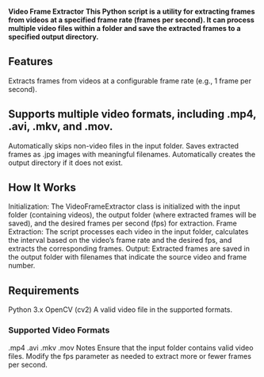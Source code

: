 **Video Frame Extractor**
**This Python script is a utility for extracting frames from videos at a specified frame rate (frames per second). It can process multiple video files within a folder and save the extracted frames to a specified output directory.**

## Features
Extracts frames from videos at a configurable frame rate (e.g., 1 frame per second).
## Supports multiple video formats, including .mp4, .avi, .mkv, and .mov.
Automatically skips non-video files in the input folder.
Saves extracted frames as .jpg images with meaningful filenames.
Automatically creates the output directory if it does not exist.

## How It Works
Initialization: The VideoFrameExtractor class is initialized with the input folder (containing videos), the output folder (where extracted frames will be saved), and the desired frames per second (fps) for extraction.
Frame Extraction: The script processes each video in the input folder, calculates the interval based on the video’s frame rate and the desired fps, and extracts the corresponding frames.
Output: Extracted frames are saved in the output folder with filenames that indicate the source video and frame number.

## Requirements
Python 3.x
OpenCV (cv2)
A valid video file in the supported formats.

### Supported Video Formats
.mp4
.avi
.mkv
.mov
Notes
Ensure that the input folder contains valid video files.
Modify the fps parameter as needed to extract more or fewer frames per second.
